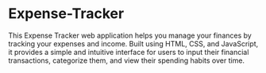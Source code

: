 # Expense-Tracker
This Expense Tracker web application helps you manage your finances by tracking your expenses and income. Built using HTML, CSS, and JavaScript, it provides a simple and intuitive interface for users to input their financial transactions, categorize them, and view their spending habits over time.
